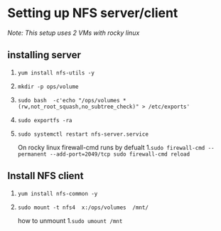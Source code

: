 # Setting up NFS server/client

*Note: This setup uses 2 VMs with rocky linux*

## installing server
1. `yum install nfs-utils -y`

1. `mkdir -p ops/volume`

1. `sudo bash  -c'echo "/ops/volumes
	 *(rw,not_root_squash,no_subtree_check)" > /etc/exports'` 

1. `sudo exportfs -ra`

1. `sudo systemctl restart nfs-server.service`

	On rocky linux firewall-cmd runs by defualt
1.`sudo firewall-cmd --permanent --add-port=2049/tcp
	sudo firewall-cmd reload`




## Install NFS client
1. `yum install nfs-common -y`

1. `sudo mount -t nfs4  x:/ops/volumes  /mnt/`

	how to unmount
1.`sudo umount /mnt`
